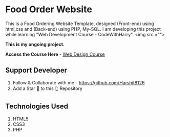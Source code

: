#  Food Order Website
This is a Food Ordering Website Template, designed (Front-end) using html,css and (Back-end) using PHP, My-SQL. I am  developing this project while learning "Web Development Course - CodeWithHarry". <img src ="<i class="fas fa-utensils"></i>">

**This is my ongoing project.**

**Access the Course Here** - 
[ Web Design Course](https://www.youtube.com/playlist?list=PLu0W_9lII9agiCUZYRsvtGTXdxkzPyItg)

## Support Developer
1. Follow & Collaborate with me - https://github.com/Harshit8126
2. Add a Star 🌟  to this 👆 Repository


## Technologies Used
1. HTML5
2. CSS3
3. PHP
